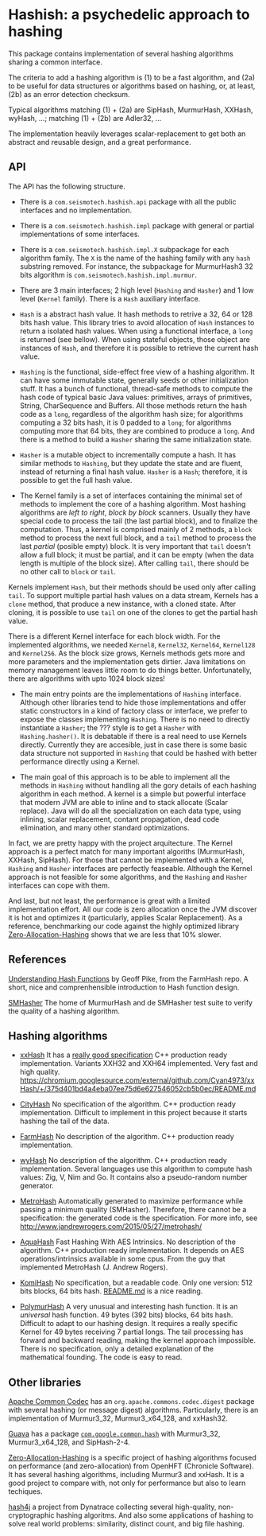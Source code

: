 Hashish: a psychedelic approach to hashing
======================================================================

This package contains implementation of several hashing algorithms
sharing a common interface.

The criteria to add a hashing algorithm is
(1) to be a fast algorithm,
and (2a) to be useful for data structures or algorithms based on hashing,
or, at least, (2b) as an error detection checksum.

Typical algorithms matching (1) + (2a) are 
  SipHash, MurmurHash, XXHash, wyHash, ...;
matching (1) + (2b) are 
  Adler32, ...

The implementation heavily leverages scalar-replacement
to get both an abstract and reusable design,
and a great performance.

API
----------------------------------------------------------------------

The API has the following structure.

- There is a `com.seismotech.hashish.api` package with all the public
interfaces and no implementation.

- There is a `com.seismotech.hashish.impl` package with general
or partial implementations of some interfaces.

- There is a `com.seismotech.hashish.impl.X` subpackage for each
algorithm family.
The `X` is the name of the hashing family with any `hash` substring removed.
For instance, the subpackage for MurmurHash3 32 bits algorithm is
`com.seismotech.hashish.impl.murmur`.

- There are 3 main interfaces;
2 high level (`Hashing` and `Hasher`)
and 1 low level (`Kernel` family).
There is a `Hash` auxiliary interface.

- `Hash` is a abstract hash value.
It hash methods to retrive a 32, 64 or 128 bits hash value.
This library tries to avoid allocation of `Hash` instances to return
a isolated hash values.
When using a functional interface, a `long` is returned (see bellow).
When using stateful objects, those object are instances of `Hash`,
and therefore it is possible to retrieve the current hash value.

- `Hashing` is the functional, side-effect free view of a hashing algorithm.
It can have some immutable state, generally seeds or other initialization
stuff.
It has a bunch of functional, thread-safe methods to compute the hash code
of typical basic Java values:
primitives, arrays of primitives, String, CharSequence and Buffers.
All those methods return the hash code as a `long`,
regardless of the algorithm hash size;
for algorithms computing a 32 bits hash, it is 0 padded to a `long`;
for algorithms computing more that 64 bits,
they are combined to produce a `long`.
And there is a method to build a `Hasher` sharing the same initialization
state.

- `Hasher` is a mutable object to incrementally compute a hash.
It has similar methods to `Hashing`, 
but they update the state and are fluent,
instead of returning a final hash value.
`Hasher` is a `Hash`; therefore, it is possible to get the full hash value.

- The Kernel family is a set of interfaces containing the minimal set of
methods to implement the core of a hashing algorithm.
Most hashing algorithms are *left to right*, *block by block* scanners.
Usually they have special code to process the tail (the last partial block),
and to finalize the computation.
Thus, a kernel is comprised mainly of 2 methods, 
a `block` method to process the next full block,
and a `tail` method to process the last *partial* (posible empty) block.
It is very important that `tail` doesn't allow a full block;
it must be partial, 
and it can be empty (when the data length is multiple of the block size).
After calling `tail`, there should be no other call to `block` or `tail`.

Kernels implement `Hash`, but their methods should be used only after
calling `tail`.
To support multiple partial hash values on a data stream,
Kernels has a `clone` method, that produce a new instance,
with a cloned state.
After cloning, it is possible to use `tail` on one of the clones to get
the partial hash value.

There is a different Kernel interface for each block width.
For the implemented algorithms, we needed
`Kernel8`, `Kernel32`, `Kernel64`, `Kernel128` and `Kernel256`.
As the block size grows, Kernels methods gets more and more parameters
and the implementation gets dirtier.
Java limitations on memory management leaves little room to do things
better.
Unfortunatelly, there are algorithms with upto 1024 block sizes!

- The main entry points are the implementations of `Hashing` interface.
Although other libraries tend to hide those implementations and offer
static constructors in a kind of factory class or interface,
we prefer to expose the classes implementing `Hashing`.
There is no need to directly instantiate a `Hasher`;
the ??? style is to get a `Hasher` with `Hashing.hasher()`.
It is debatable if there is a real need to use Kernels directly.
Currently they are accesible, just in case there is some basic data structure
not supported in `Hashing` that could be hashed with better performance 
directly using a Kernel.

- The main goal of this approach is to be able to implement all the methods
in `Hashing` without handling all the gory details of each hashing algorithm
in each method.
A kernel is a simple but powerful interface that modern JVM are able to
inline and to stack allocate (Scalar replace).
Java will do all the specialization on each data type,
using inlining, scalar replacement, contant propagation, dead code elimination,
and many other standard optimizations.

In fact, we are pretty happy with the project arquitecture.
The Kernel approach is a perfect match for many important algoriths
(MurmurHash, XXHash, SipHash).
For those that cannot be implemented with a Kernel,
`Hashing` and `Hasher` interfaces are perfectly feaseable.
Although the Kernel approach is not feasible for some algorithms,
and the `Hashing` and `Hasher` interfaces can cope with them.

And last, but not least, the performance is great with a limited implementation
effort.
All our code is zero allocation once the JVM discover it is hot
and optimizes it (particularly, applies Scalar Replacement).
As a reference, benchmarking our code against the highly optimized
library 
[Zero-Allocation-Hashing](https://github.com/OpenHFT/Zero-Allocation-Hashing)
shows that we are less that 10% slower.


References
----------------------------------------------------------------------

[Understanding Hash Functions](
https://github.com/google/farmhash/blob/master/Understanding_Hash_Functions)
by Geoff Pike,
from the FarmHash repo.
A short, nice and comprenhensible introduction to Hash function design.

[SMHasher](https://github.com/aappleby/smhasher)
The home of MurmurHash and de SMHasher test suite to verify the quality of
a hashing algorithm.


Hashing algorithms
----------------------------------------------------------------------

- [xxHash](https://github.com/Cyan4973/xxHash)
It has a [really good specification](
https://github.com/Cyan4973/xxHash/blob/dev/doc/xxhash_spec.md)
C++ production ready implementation.
Variants XXH32 and XXH64 implemented.
Very fast and high quality.
https://chromium.googlesource.com/external/github.com/Cyan4973/xxHash/+/375d401bd4a4eba07ee75d6e627546052cb5b0ec/README.md

- [CityHash](https://github.com/google/cityhash/tree/master)
No specification of the algorithm.
C++ production ready implementation.
Difficult to implement in this project 
because it starts hashing the tail of the data.

- [FarmHash](https://github.com/google/farmhash)
No description of the algorithm.
C++ production ready implementation.

- [wyHash](https://github.com/wangyi-fudan/wyhash)
No description of the algorithm.
C++ production ready implementation.
Several languages use this algorithm to compute hash values: Zig, V, Nim and Go.
It contains also a pseudo-random number generator.

- [MetroHash](https://github.com/jandrewrogers/MetroHash)
Automatically generated to maximize performance while passing a minimum
quality (SMHasher).
Therefore, there cannot be a specification:
the generated code is the specification.
For more info, see
http://www.jandrewrogers.com/2015/05/27/metrohash/

- [AquaHash](https://github.com/jandrewrogers/AquaHash)
Fast Hashing With AES Intrinsics.
No description of the algorithm.
C++ production ready implementation.
It depends on AES operations/intrinsics available in some cpus.
From the guy that implemented MetroHash (J. Andrew Rogers).

- [KomiHash](https://github.com/avaneev/komihash)
No specification, but a readable code.
Only one version: 512 bits blocks, 64 bits hash.
[README.md](https://github.com/avaneev/komihash/blob/main/README.md)
is a nice reading.

- [PolymurHash](https://github.com/orlp/polymur-hash)
A very unusual and interesting hash function.
It is an *universal* hash function.
49 bytes (392 bits) blocks, 64 bits hash.
Difficult to adapt to our hashing design.
It requires a really specific Kernel for 49 bytes receiving 7 partial longs.
The tail processing has forward and backward reading,
making the kernel approach impossible.
There is no specification, only a detailed explanation of the mathematical
founding.
The code is easy to read.


Other libraries
----------------------------------------------------------------------

[Apache Common Codec](
https://commons.apache.org/proper/commons-codec/apidocs/index.html)
has an `org.apache.commons.codec.digest` package with several
hashing (or message digest) algorithms.
Particularly, there is an implementation of
Murmur3\_32, 
Murmur3\_x64\_128,
and xxHash32.

[Guava](https://guava.dev/)
has a package [`com.google.common.hash`](
https://guava.dev/releases/snapshot-jre/api/docs/com/google/common/hash/Hashing.html)
with 
Murmur3\_32,
Murmur3\_x64\_128,
and SipHash-2-4.

[Zero-Allocation-Hashing](
https://github.com/OpenHFT/Zero-Allocation-Hashing/tree/ea)
is a specific project of hashing algorithms
focused on performance (and zero-allocation)
from OpenHFT (Chronicle Software).
It has several hashing algorithms, including Murmur3 and xxHash.
It is a good project to compare with, not only for performance but also to
learn techiques.

[hash4j](https://github.com/dynatrace-oss/hash4j)
a project from Dynatrace
collecting several high-quality, non-cryptographic hashing algoritms.
And also some applications of hashing to solve real world problems:
similarity, distinct count, and big file hashing.
